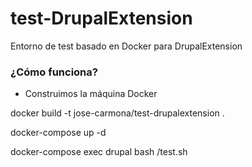 # test-DrupalExtension
Entorno de test basado en Docker para DrupalExtension

### ¿Cómo funciona?

- Construimos la máquina Docker

docker build -t jose-carmona/test-drupalextension .

docker-compose up -d

docker-compose exec drupal bash /test.sh
